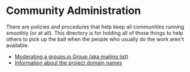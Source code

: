 # Community Administration

There are policies and procedures that help keep all communities running smoothly (or at all). This directory is for holding all of those things to help others to pick up the ball when the people who usually do the work aren't available.

* [Moderating a groups.io Group (aka mailing list)](./groupsiomoderating.md)
* [Information about the project domain names](./domains.md)
